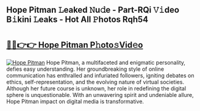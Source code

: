 ## Hope Pitman 𝙻eaked 𝙽u𝚍e - Part-RQi 𝚅𝚒deo B𝚒kini 𝙻eaks - Hot All 𝙿hotos Rqh54

# <h2><a href="http://ld2tq1v.urlbe.top/?page=Hope+Pitman">🔗🔗👉👉 Hope Pitman P𝚑oto𝚜Vid𝚎o</a></h2>

[![Hope Pitman](https://i.imgur.com/eBuTRDB.gif)](http://ld2tq1v.urlbe.top/?page=Hope+Pitman)
Hope Pitman, a multifaceted and enigmatic personality, defies easy understanding. Her groundbreaking style of online communication has enthralled and infuriated followers, igniting debates on ethics, self-representation, and the evolving nature of virtual societies. Although her future course is unknown, her role in redefining the digital sphere is unquestionable. With an unwavering spirit and undeniable allure, Hope Pitman impact on digital media is transformative.
